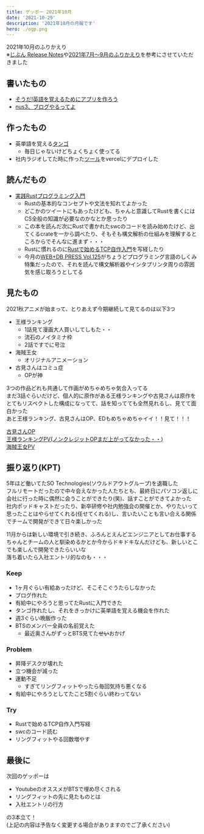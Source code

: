 ```yaml
---
title: ゲッポー 2021年10月
date: '2021-10-29'
description: '2021年10月の月報です'
hero: ./ogp.png
---
```


2021年10月のふりかえり  
※[じぶん Release Notes](https://note.com/ryo_kawamata/n/n4bff136c05c3)や[2021年7月〜9月のふりかえり](https://dackdive.hateblo.jp/entry/2021/10/07/100000)を参考にさせていただきました  

## 書いたもの

- [そうだ!英語を覚えるためにアプリを作ろう](https://zenn.dev/nus3/articles/d4819df49158c6)
- [nus3、ブログやるってよ](https://nus3.com/start-blog/)

## 作ったもの

- 英単語を覚える[タンゴ](https://word-quiz-nus3.vercel.app/)
  - 毎日じゃないけどちょくちょく使ってる
- 社内ラジオしてた時に作った[ツール](https://github.com/nus3/inside-podcast)をvercelにデプロイした

## 読んだもの

- [実践Rustプログラミング入門](https://www.shuwasystem.co.jp/book/9784798061702.html)
  - Rustの基本的なコンセプトや文法を知れてよかった
  - どこかのツイートにもあったけども、ちゃんと意識してRustを書くにはCS全般の知識が必要なのかなとか思ったり
  - この本を読んだ次にRustで書かれたswcのコードを読み始めたけど、出てくるcrateを一から調べたり、そもそも構文解析の仕組みを理解するところからでそんなに進まず・・・
  - Rustに慣れるのに[Rustで始めるTCP自作入門](https://techbookfest.org/product/6562563816947712)を写経したり
  - 今月の[WEB+DB PRESS Vol.125](https://gihyo.jp/magazine/wdpress/archive/2021/vol125)がちょうどプログラミング言語のしくみ特集だったので、それを読んで構文解析器やインタプリンタ周りの雰囲気を感じ取ろうとしてる

## 見たもの

2021秋アニメが始まって、とりあえず今期継続して見てるのは以下3つ

- 王様ランキング
  - 1話見て漫画大人買いしてしもた・・
  - 流石のノイタミナ枠
  - 2話ですでに号泣
- 海賊王女
  - オリジナルアニメーション
- 古見さんはコミュ症
  - OPが神

3つの作品どれも共通して作画がめちゃめちゃ気合入ってる  
まだ3話ぐらいだけど、個人的に原作がある王様ランキングや古見さんは原作をとてもリスペクトした構成になってて、話を知ってても全然見れるし、見てて面白かった  
あと王様ランキング、古見さんはOP、EDもめちゃめちゃイイ！！見て！！！

[古見さんOP](https://youtu.be/pRFgMtHtvYY)  
[王様ランキングPV(ノンクレジットOPまだ上がってなかった・・)](https://youtu.be/HtnGqgW_Hig)  
[海賊王女PV](https://youtu.be/5yjtOm_bQkc)

## 振り返り(KPT)

5年ほど働いてたSO Technologies(ソウルドアウトグループ)を退職した  
フルリモートだったので中々会えなかった人たちとも、最終日にパソコン返しに会社に行った時に偶然に会うことができたり(笑)、話すことができてよかった  
社内ポッドキャストだったり、新卒研修や社内勉強会の開催とか、やりたいって思ったことはやらせてくれる(任せてくれる)し、言いたいことも言い合える関係でチームで開発ができて日々楽しかった

11月からは新しい環境で引き続き、ふろんとえんどエンジニアとしてお仕事する  
ちゃんとチームの人と馴染めるかとか今からドキドキなんだけども、新しいとこでも楽しんで開発できたらいいな  
落ち着いたら入社エントリ的なのも・・・

### Keep

- 1ヶ月ぐらい有給あったけど、そこそこぐうたらしなかった
- ブログ作れた
- 有給中にやろうと思ってたRustに入門できた
- タンゴ作れたし、それをきっかけに英単語を覚える機会を作れた
- 週3ぐらい晩飯作った
- BTSのメンバー全員の名前覚えた
  - 最近奥さんがずっとBTS見てた~~せい~~おかげ

### Problem

- 昇降デスクが壊れた
- 立つ機会が減った
- 運動不足
  - すぎてリングフィットやったら毎回気持ち悪くなる
- 有給中にやろうとしてたこと5割ぐらい終わってない

### Try

- Rustで始めるTCP自作入門写経
- swcのコード読む
- リングフィットやる回数増やす

## 最後に

次回のゲッポーは

- YoutubeのオススメがBTSで埋め尽くされる
- リングフィットの先に見たものとは
- 入社エントリの行方

の3本立て！  
(上記の内容は予告なく変更する場合がありますのでご了承ください)

